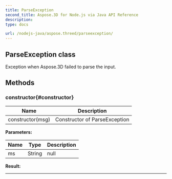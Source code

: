 ```yaml
---
title: ParseException 
second_title: Aspose.3D for Node.js via Java API Reference
description: 
type: docs

url: /nodejs-java/aspose.threed/parseexception/
---
```

## ParseException class

  Exception when Aspose.3D failed to parse the input.


## Methods

### constructor{#constructor}

| Name | Description |
| --- | --- |
| constructor(msg) | Constructor of ParseException | 

 **Parameters:**

| Name | Type | Description |
| --- | --- | --- |
|  ms | String | null |

 **Result:**



---



